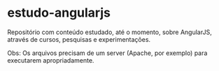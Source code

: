 # estudo-angularjs
Repositório com conteúdo estudado, até o momento, sobre AngularJS, através de cursos, pesquisas e experimentações.

Obs: Os arquivos precisam de um server (Apache, por exemplo) para executarem apropriadamente.
